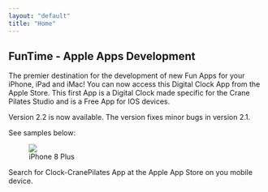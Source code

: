 ```yaml
---
layout: "default"
title: "Home"
---
```


## FunTime - Apple Apps Development


The premier destination for the development of new Fun Apps for your iPhone, iPad and iMac!  You can now access this Digital Clock App from the Apple Store.  This first App is a Digital Clock made specific for the Crane Pilates Studio and is a Free App for IOS devices.  

Version 2.2 is now available.  The version fixes minor bugs in version 2.1.

See samples below:

<figure>
	<img src="{{ site.baseurl }}/assets/images/Simulator-iPhone-8-Plus-1024x509.png">
	<figcaption class="caption-text">
		iPhone 8 Plus
	</figcaption>
</figure>

Search for Clock-CranePilates App at the Apple App Store on you mobile device.